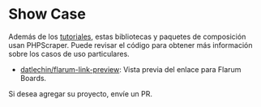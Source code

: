 # Show Case

Además de los [tutoriales](/es/support/tutorials.html), estas bibliotecas y paquetes de composición usan PHPScraper. Puede revisar el código para obtener más información sobre los casos de uso particulares.

- [datlechin/flarum-link-preview](https://github.com/datlechin/flarum-link-preview): Vista previa del enlace para Flarum Boards.

Si desea agregar su proyecto, envíe un PR.